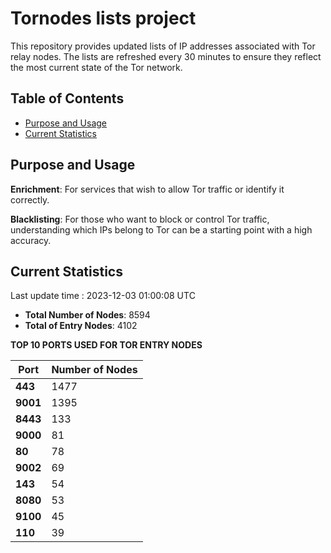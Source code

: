 # Tornodes lists project

This repository provides updated lists of IP addresses associated with Tor relay nodes. The lists are refreshed every 30 minutes to ensure they reflect the most current state of the Tor network.

## Table of Contents

- [Purpose and Usage](#purpose-and-usage)
- [Current Statistics](#current-statistics)


## Purpose and Usage

**Enrichment**: For services that wish to allow Tor traffic or identify it correctly.

**Blacklisting**: For those who want to block or control Tor traffic, understanding which IPs belong to Tor can be a starting point with a high accuracy.

## Current Statistics

Last update time : 2023-12-03 01:00:08 UTC

- **Total Number of Nodes**: 8594
- **Total of Entry Nodes**: 4102

**TOP 10 PORTS USED FOR TOR ENTRY NODES**

| **Port** | **Number of Nodes** |
|------|-----------------|
| **443**   | 1477  |
| **9001**   | 1395  |
| **8443**   | 133  |
| **9000**   | 81  |
| **80**   | 78  |
| **9002**   | 69  |
| **143**   | 54  |
| **8080**   | 53  |
| **9100**   | 45  |
| **110**   | 39  |

